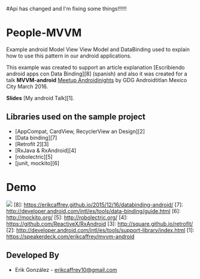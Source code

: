 #Api has changed and I'm fixing some things!!!!!!

# People-MVVM
Example android Model View View Model and DataBinding used to explain how to use this pattern in our android applications.

This example was created to support an article explanation [Escribiendo android apps con Data Binding][8] (spanish)
and also it was created for a talk **MVVM-android** [Meetup Androidinights](http://www.meetup.com/es/Androidinights/) by GDG Androidtitlan Mexico City March 2016. 

**Slides** [My android Talk][1]. 


Libraries used on the sample project
------------------------------------
* [AppCompat, CardView, RecyclerView an Design][2]
* [Data binding][7]
* [Retrofit 2][3]
* [RxJava & RxAndroid][4]
* [robolectric][5]
* [junit, mockito][6]


# Demo
![](https://aa1a5cf3c6e3569b77b29843c3f5b6ba8b369090.googledrive.com/host/0B9hNKr5AY4xXTXktOS11VlBaemM/people.png)
[8]: https://erikcaffrey.github.io/2015/12/16/databinding-android/
[7]: http://developer.android.com/intl/es/tools/data-binding/guide.html
[6]: http://mockito.org/
[5]: http://robolectric.org/
[4]: https://github.com/ReactiveX/RxAndroid
[3]: http://square.github.io/retrofit/
[2]: http://developer.android.com/intl/es/tools/support-library/index.html
[1]: https://speakerdeck.com/erikcaffrey/mvvm-android


Developed By
------------

* Erik González  - <erikcaffrey10@gmail.com>
